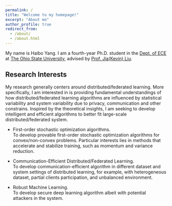 ```yaml
---
permalink: /
title: "Welcome to my homepage!"
excerpt: "About me"
author_profile: true
redirect_from: 
  - /about/
  - /about.html
---
```


My name is Haibo Yang. I am a fourth-year Ph.D. student in the [Dept. of ECE](https://ece.osu.edu/) at [The Ohio State University](https://www.osu.edu/), advised by [Prof. Jia(Kevin) Liu](https://kevinliu-osu-ece.github.io/liu/).


Research Interests
------

My research generally centers around distributed/federated learning. More specifically, I am interested in is providing fundamental understandings of how distributed/federated learning algorithms are influenced by statistical variability and system variability due to privacy, communication and other constrains. Inspired by the theoretical insights, I am seeking to develop intelligent and efficient algorithms to better fit large-scale distributed/federated system.

* First-order stochastic optimization algorithms.<br>
To develop provable first-order stochastic optimization algorithms for convex/non-convex problems.
Particular interests lies in methods that accelerate and stabilize training, such as momentum and variance reduction. 

* Communication-Efficient Distributed/Federated Learning.<br>
To develop communication-efficient algorithm in different dataset and system settings of distributed learning, for example, with heterogeneous dataset, partial clients participation, and unbalanced environment.

* Robust Machine Learning.<br>
To develop secure deep learning algorithm albeit with potential attackers in the system.



